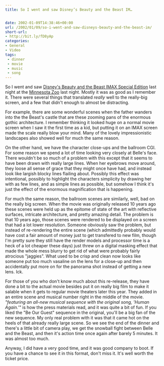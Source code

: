 ```yaml
---
title: So I went and saw Disney’s Beauty and the Beast IM…


date: 2002-01-09T14:38:46+00:00
url: /2002/01/09/so-i-went-and-saw-disneys-beauty-and-the-beast-im/
short-url:
- http://bit.ly/fD8yAp
categories:
- General
- Video
tags:
 - dinner
 - movie
 - music
 - song
---
```

So I went and saw <a href="http://disney.go.com/disneypictures/beautyandthebeast/intro.html">Disney's Beauty and the Beast IMAX Special Edition</a> last night at the <a href="http://www.mnzoo.com/">Minnesota Zoo</a> last night. Mostly it was as good as I remember it. There were several things that translated <i>really</i> well to the really-big screen, and a few that didn't enough to almost be distracting.

For example, there are some wonderful scenes when the father wanders into the the Beast's castle that are these zooming pans of the enormous gothic architecture. I remember thinking it looked huge on a normal movie screen when I saw it the first time as a kid, but putting it on an IMAX screen made the scale really blow your mind. Many of the lovely impressionistic landscapes also showed well for much the same reason.

On the other hand, we have the character close-ups and the ballroom CGI. For some reason we spend a lot of time looking very closely at Belle's face. There wouldn't be so much of a problem with this except that it seems to have been drawn with really large lines. When her eyebrows move around, they loose all sense of grace that they might once have had, and instead look like largish blocky lines flailing about. Possibly this effect was intentional, possibly to highlight the characters simplicity by drawing her with as few lines, and as simple lines as possible, but somehow I think it's just the effect of the enormous magnification that is happening.

For much the same reason, the ballroom scenes are similarly, well, bad on the really big screen. When the movie was originally released 10 years ago these scenes were held up as the epitome of state of the art with reflective surfaces, intricate architecture, and pretty amazing detail. The problem is that 10 years ago, those scenes were rendered to be displayed on a screen that had a lot lower resolution. Someone obviously saw the problem, but instead of re-rendering the entire scene (which admittedly probably would have cost a fair amount of money just to get transfered to new film, though I'm pretty sure they still have the render models and processor time is a heck of a lot cheaper these days) just threw on a digital masking effect that made the whole mess blurry to get rid of what were probably fairly atrocious "jaggies". What used to be crisp and clean now looks like someone put too much vasaline on the lens for a close-up and then accidentally put more on for the panorama shot instead of getting a new lens. Ick.

For those of you who don't know much about this re-release, they have done a bit to the actual movie besides put it on really big film to make it salable when it gets to regular movie theaters later this year. They added in an entire scene and musical number right in the middle of the movie. <i>"featuring an all-new musical sequence with the original song, 'Human Again.'"</i> is how the press materials read, and it was quite a bit of fun. If you liked the "Be Our Guest" sequence in the original, you'll be a big fan of the new sequence. My only real problem with it was that it came hot on the heels of that already really large scene. So we see the end of the dinner and there's a little bit of camera play, we get the snowball fight between Belle and the Beast, and then it's action time once again after barely 5 minutes. It was almost too much.

Anyway, I did have a very good time, and it was good company to boot. If you have a chance to see it in this format, don't miss it. It's well worth the ticket price.